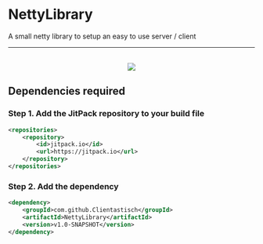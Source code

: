 # NettyLibrary

A small netty library to setup an easy to use server / client

<hr />

<br>

<div align="center">
  <a href="https://jitpack.io/v/Clientastisch/NettyLibrary/LATEST">
    <img
      src="https://jitpack.io/v/Clientastisch/NettyLibrary.svg"
    />
  </a>
</div>

## Dependencies required

### Step 1. Add the JitPack repository to your build file

```xml
<repositories>
    <repository>
        <id>jitpack.io</id>
        <url>https://jitpack.io</url>
    </repository>
</repositories>
```

### Step 2. Add the dependency

```xml
<dependency>
    <groupId>com.github.Clientastisch</groupId>
    <artifactId>NettyLibrary</artifactId>
    <version>v1.0-SNAPSHOT</version>
</dependency>
```

